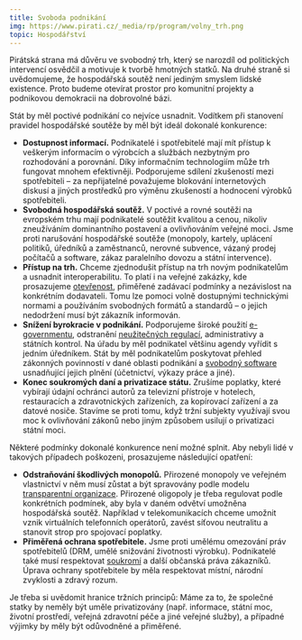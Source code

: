 ```yaml
---
title: Svoboda podnikání
img: https://www.pirati.cz/_media/rp/program/volny_trh.png
topic: Hospodářství
---
```


Pirátská strana má důvěru ve svobodný trh, který se narozdíl od politických intervencí osvědčil a motivuje k tvorbě hmotných statků. Na druhé straně si uvědomujeme, že hospodářská soutěž není jediným smyslem lidské existence. Proto budeme otevírat prostor pro komunitní projekty a podnikovou demokracii na dobrovolné bázi.

Stát by měl poctivé podnikání co nejvíce usnadnit. Vodítkem při stanovení pravidel hospodářské soutěže by měl být ideál dokonalé konkurence:

* **Dostupnost informací.** Podnikatelé i spotřebitelé mají mít přístup k veškerým informacím o výrobcích a službách nezbytným pro rozhodování a porovnání. Díky informačním technologiím může trh fungovat mnohem efektivněji. Podporujeme sdílení zkušeností mezi spotřebiteli – za nepřijatelné považujeme blokování internetových diskusí a jiných prostředků pro výměnu zkušeností a hodnocení výrobků spotřebiteli.
* **Svobodná hospodářská soutěž.** V poctivé a rovné soutěži na evropském trhu mají podnikatelé soutěžit kvalitou a cenou, nikoliv zneužíváním dominantního postavení a ovlivňováním veřejné moci. Jsme proti narušování hospodářské soutěže (monopoly, kartely, uplácení politiků, úředníků a zaměstnanců, nerovné subvence, vázaný prodej počítačů a software, zákaz paralelního dovozu a státní intervence).
* **Přístup na trh.** Chceme zjednodušit přístup na trh novým podnikatelům a usnadnit interoperabilitu. To platí i na veřejné zakázky, kde prosazujeme [otevřenost][transparence], přiměřené zadávací podmínky a nezávislost na konkrétním dodavateli. Tomu lze pomoci volně dostupnými technickými normami a používáním svobodných formátů a standardů – o jejich nedodržení musí být zákazník informován.
* **Snížení byrokracie v podnikání.** Podporujeme široké použití [e-governmentu][e-government], odstranění [neužitečných regulací][pravni-stat], administrativy a státních kontrol. Na úřadu by měl podnikatel většinu agendy vyřídit s jedním úředníkem. Stát by měl podnikatelům poskytovat přehled zákonných povinností v dané oblasti podnikání a [svobodný software][svoboda-informaci] usnadňující jejich plnění (účetnictví, výkazy práce a jiné).
* **Konec soukromých daní a privatizace státu.** Zrušíme poplatky, které vybírají údajní ochránci autorů za televizní přístroje v hotelech, restauracích a zdravotnických zařízeních, za kopírovací zařízení a za datové nosiče. Stavíme se proti tomu, když tržní subjekty využívají svou moc k ovlivňování zákonů nebo jiným způsobem usilují o privatizaci státní moci.

Některé podmínky dokonalé konkurence není možné splnit. Aby nebyli lidé v takových případech poškozeni, prosazujeme následující opatření:

* **Odstraňování škodlivých monopolů.** Přirozené monopoly ve veřejném vlastnictví v něm musí zůstat a být spravovány podle modelu [transparentní organizace][transparence]. Přirozené oligopoly je třeba regulovat podle konkrétních podmínek, aby byla v daném odvětví umožněna hospodářská soutěž. Například v telekomunikacích chceme umožnit vznik virtuálních telefonních operátorů, zavést síťovou neutralitu a stanovit strop pro spojovací poplatky.
* **Přiměřená ochrana spotřebitele.** Jsme proti umělému omezování práv spotřebitelů (DRM, umělé snižování životnosti výrobku). Podnikatelé také musí respektovat [soukromí][soukromi] a další občanská práva zákazníků. Úprava ochrany spotřebitele by měla respektovat místní, národní zvyklosti a zdravý rozum.

Je třeba si uvědomit hranice tržních principů: Máme za to, že společné statky by neměly být uměle privatizovány (např. informace, státní moc, životní prostředí, veřejná zdravotní péče a jiné veřejné služby), a případné výjimky by měly být odůvodněné a přiměřené.

[transparence]: https://www.pirati.cz/program/transparence
[e-government]: https://www.pirati.cz/program/e-government
[pravni-stat]: https://www.pirati.cz/program/pravni-stat
[svoboda-informaci]: https://www.pirati.cz/program/svoboda-informaci
[transparence]: https://www.pirati.cz/program/transparence
[soukromi]: https://www.pirati.cz/program/soukromi
